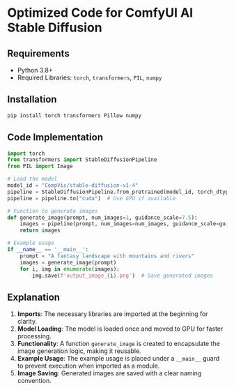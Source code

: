 # Optimized Code for ComfyUI AI Stable Diffusion

## Requirements
- Python 3.8+
- Required Libraries: `torch`, `transformers`, `PIL`, `numpy`

## Installation
```bash
pip install torch transformers Pillow numpy
```

## Code Implementation
```python
import torch
from transformers import StableDiffusionPipeline
from PIL import Image

# Load the model
model_id = "CompVis/stable-diffusion-v1-4"
pipeline = StableDiffusionPipeline.from_pretrained(model_id, torch_dtype=torch.float16)
pipeline = pipeline.to("cuda")  # Use GPU if available

# Function to generate images
def generate_image(prompt, num_images=1, guidance_scale=7.5):
    images = pipeline(prompt, num_images=num_images, guidance_scale=guidance_scale).images
    return images

# Example usage
if __name__ == '__main__':
    prompt = "A fantasy landscape with mountains and rivers"
    images = generate_image(prompt)
    for i, img in enumerate(images):
        img.save(f'output_image_{i}.png')  # Save generated images
```

## Explanation
1. **Imports**: The necessary libraries are imported at the beginning for clarity.
2. **Model Loading**: The model is loaded once and moved to GPU for faster processing.
3. **Functionality**: A function `generate_image` is created to encapsulate the image generation logic, making it reusable.
4. **Example Usage**: The example usage is placed under a `__main__` guard to prevent execution when imported as a module.
5. **Image Saving**: Generated images are saved with a clear naming convention.
